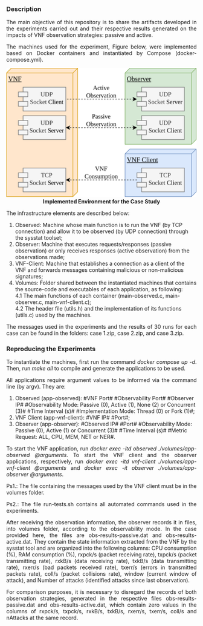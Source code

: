 ### Description

<p align="justify"> The main objective of this repository is to share the artifacts developed in the experiments carried out and their respective results generated on the impacts of VNF observation strategies: passive and active.</p>

<p align="justify"> The machines used for the experiment, Figure below, were implemented based on Docker containers and instantiated by Compose (docker-compose.yml).</p>

<p align="center">
  <img src="https://raw.githubusercontent.com/werneckg/vnf-observability/refs/heads/main/environment.svg"> <br/>
  <b>Implemented Environment for the Case Study</b>
</p>

<p align="justify">The infrastructure elements are described below:</p>

1. Observed: Machine whose main function is to run the VNF (by TCP connection) and allow it to be observed (by UDP connection) through the sysstat toolset;<br/>
2. Observer: Machine that executes requests/responses (passive observation) or only receives responses (active observation) from the observations made;<br/>
3. VNF-Client: Machine that establishes a connection as a client of the VNF and forwards messages containing malicious or non-malicious signatures;<br/>
4. Volumes: Folder shared between the instantiated machines that contains the source-code and executables of each application, as following:<br/>
4.1 The main functions of each container (main-observed.c, main-observer.c, main-vnf-client.c);<br/>
4.2 The header file (utils.h) and the implementation of its functions (utils.c) used by the machines.

<p align="justify"> The messages used in the experiments and the results of 30 runs for each case can be found in the folders: case 1.zip, case 2.zip, and case 3.zip.</p>

### Reproducing the Experiments

<p align="justify"> To instantiate the machines, first run the command <i>docker compose up -d</i>. Then, run <i>make all</i> to compile and generate the applications to be used.</p>

<p align="justify"> All applications require argument values ​​to be informed via the command line (by argv). They are:</p>

1. Observed (app-observed): #VNF Port# #Observability Port# #Observer IP# #Observability Mode: Passive (0), Active (1), None (2) or Concurrent (3)# #Time Interval (s)# #Implementation Mode: Thread (0) or Fork (1)#;<br/>
2. VNF Client (app-vnf-client): #VNF IP# #Port#;<br/>
3. Observer (app-observer): #Observed IP# #Port# #Observability Mode: Passive (0), Active (1) or Concurrent (3)# #Time Interval (s)# #Metric Request: ALL, CPU, MEM, NET or NER#.

<p align="justify"> To start the VNF application, run <i>docker exec -itd observed ./volumes/app-observed @arguments</i>. To start the VNF client and the observer applications, respectively, run <i>docker exec -itd vnf-client ./volumes/app-vnf-client @arguments</i> and <i>docker exec -it observer ./volumes/app-observer @arguments</i>.</p>

<p align="justify"> Ps1.: The file containing the messages used by the VNF client must be in the volumes folder.</p>
<p align="justify"> Ps2.: The file run-tests.sh contains all automated commands used in the experiments.</p>

<p align="justify"> After receiving the observation information, the observer records it in files, into volumes folder, according to the observability mode. In the case provided here, the files are obs-results-passive.dat and obs-results-active.dat. They contain the state information extracted from the VNF by the sysstat tool and are organized into the following columns: CPU consumption (%), RAM consumption (%), rxpck/s (packet receiving rate), txpck/s (packet transmitting rate), rxkB/s (data receiving rate), txkB/s (data transmitting rate), rxerr/s (bad packets received rate), txerr/s (errors in transmitted packets rate), coll/s (packet collisions rate), window (current window of attack), and Number of attacks (identified attacks since last observation).</p>

<p align="justify"> For comparison purposes, it is necessary to disregard the records of both observation strategies, generated in the respective files obs-results-passive.dat and obs-results-active.dat, which contain zero values ​​in the columns ​​of rxpck/s, txpck/s, rxkB/s, txkB/s, rxerr/s, txerr/s, coll/s and nAttacks at the same record.</p>
